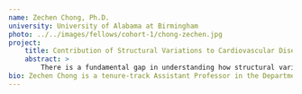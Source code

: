 ```yaml
---
name: Zechen Chong, Ph.D.
university: University of Alabama at Birmingham
photo: ../../images/fellows/cohort-1/chong-zechen.jpg
project:
    title: Contribution of Structural Variations to Cardiovascular Diseases on the BioData Catalyst Ecosystem
    abstract: >
        There is a fundamental gap in understanding how structural variations contribute to Cardiovascular Diseases (CVDs) with complex traits. There is an urgent need to fill this gap in knowledge. Without having it, SVs may be omitted as potential targets for precision cardiovascular medicine. The goals of the proposal are to systematically and comprehensively characterize SVs and their contribution to the phenotypes in TOPMed GOLDN and HyperGEN projects, which involve more than 3,000 CVD patients and have multiple data types. By taking advantage of the power of the DataStage Cloud computing, we expect to establish the association between SVs and CVDs.
bio: Zechen Chong is a tenure-track Assistant Professor in the Department of Genetics and Informatics Institute of the University of Alabama at Birmingham (UAB). He has been working in the field of Bioinformatics/Genomics for more than a decade and has accumulated extensive experience in genetics, genomics, epigenomics, molecular evolution and population genetics. Chong’s research focuses on developing novel algorithms applied to sequencing data and applying innovative computational approaches to solving hypothesis-driven biological questions. In particular, his group is focusing on characterization, mechanisms, and clinical impact of structural variations.
---
```

